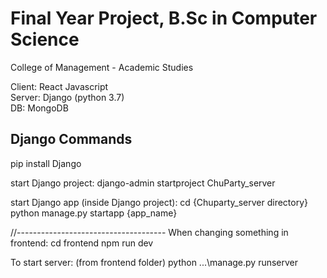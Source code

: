 # Final Year Project, B.Sc in Computer Science
College of Management - Academic Studies

Client: React Javascript <br/>
Server: Django (python 3.7) <br/>
DB: MongoDB 

## Django Commands
pip install Django

start Django project:
    django-admin startproject ChuParty_server

start Django app (inside Django project):
    cd {Chuparty_server directory}
    python manage.py startapp {app_name}

//-------------------------------------
When changing something in frontend:
    cd frontend
    npm run dev

To start server:
    (from frontend folder)
    python .\..\manage.py runserver

